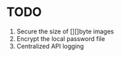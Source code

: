 # TODO
1. Secure the size of [][]byte images
2. Encrypt the local password file
3. Centralized API logging